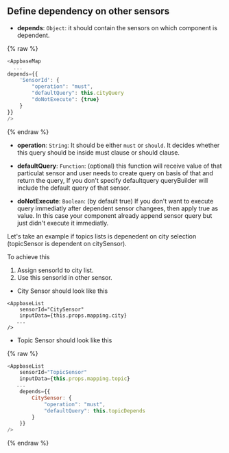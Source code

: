 ## Define dependency on other sensors
- **depends**: `Object`: it should contain the sensors on which component is dependent.

{% raw %}
```js
<AppbaseMap 
  ...
depends={{
    'SensorId': {
        "operation": "must",
        "defaultQuery": this.cityQuery
        "doNotExecute": {true}
    }
}}
/>
```
{% endraw %}

- **operation**: `String`: It should be either `must` or `should`. It decides whether this query should be inside must clause or should clause.

- **defaultQuery**: `Function`: (optional) this function will receive value of that particulat sensor and user needs to create query on basis of that and return the query, If you don't specify defaultquery queryBuilder will include the default query of that sensor.

- **doNotExecute**: `Boolean`: (by default true) If you don't want to execute query immediatly after dependent sensor changees, then apply true as value. In this case your component already append sensor query but just didn't execute it immediatly.

Let's take an example if topics lists is depenedent on city selection (topicSensor is dependent on citySensor).

To achieve this
1. Assign sensorId to city list.
2. Use this sensorId in other sensor.

- City Sensor should look like this
```
<AppbaseList
    sensorId="CitySensor"
    inputData={this.props.mapping.city} 
   ...
/>
```

- Topic Sensor should look like this

{% raw %}
```javascript
<AppbaseList
    sensorId="TopicSensor"
    inputData={this.props.mapping.topic} 
   ...
    depends={{
        CitySensor: {
            "operation": "must",
            "defaultQuery": this.topicDepends
        }
    }}
/>
```
{% endraw %}
